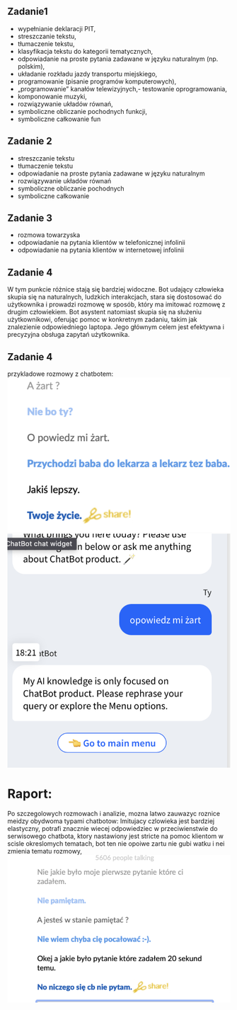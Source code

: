 ## Zadanie1
- wypełnianie deklaracji PIT,
- streszczanie tekstu,
- tłumaczenie tekstu,
- klasyfikacja tekstu do kategorii tematycznych,
- odpowiadanie na proste pytania zadawane w języku naturalnym (np. polskim),
- układanie rozkładu jazdy transportu miejskiego,
- programowanie (pisanie programów komputerowych),
- „programowanie” kanałów telewizyjnych,- testowanie oprogramowania,
- komponowanie muzyki,
- rozwiązywanie układów równań,
- symboliczne obliczanie pochodnych funkcji,
- symboliczne całkowanie fun

##  Zadanie 2

- streszczanie tekstu
- tłumaczenie tekstu
- odpowiadanie na proste pytania zadawane w języku naturalnym
- rozwiązywanie układów równań
- symboliczne obliczanie pochodnych
- symboliczne całkowanie

## Zadanie 3

- rozmowa towarzyska 
- odpowiadanie na pytania klientów w telefonicznej infolinii
- odpowiadanie na pytania klientów w internetowej infolinii

## Zadanie 4

W tym punkcie różnice stają się bardziej widoczne. Bot udający człowieka skupia się na naturalnych, ludzkich interakcjach, stara się dostosować do użytkownika i prowadzi rozmowę w sposób, który ma imitować rozmowę z drugim człowiekiem. Bot asystent natomiast skupia się na służeniu użytkownikowi, oferując pomoc w konkretnym zadaniu, takim jak znalezienie odpowiedniego laptopa. Jego głównym celem jest efektywna i precyzyjna obsługa zapytań użytkownika.
## Zadanie 4
przykladowe rozmowy z chatbotem:
![alt text](image.png)
![alt text](image-1.png)
# Raport:
 Po szczegolowych rozmowach i analizie, mozna latwo zauwazyc roznice meidzy obydwoma typami chatbotow:
 Imitujacy czlowieka jest bardziej elastyczny, potrafi znacznie wiecej odpowiedziec w przeciwienstwie do serwisowego chatbota, ktory nastawiony jest stricte na pomoc klientom w scisle okreslomych tematach, bot ten nie opoiwe zartu nie gubi watku i nei zmienia tematu rozmowy,
![alt text](image-2.png)